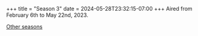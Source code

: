 +++
title = "Season 3"
date = 2024-05-28T23:32:15-07:00
+++
Aired from February 6th to May 22nd, 2023.

[Other seasons](/seasons)